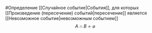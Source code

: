 #Определение 
[[Случайное событие|События]], для которых [[Произведение (пересечение) событий|пересечение]] является [[Невозможное событие|невозможным событием]]
$$A\cap B =\varnothing$$